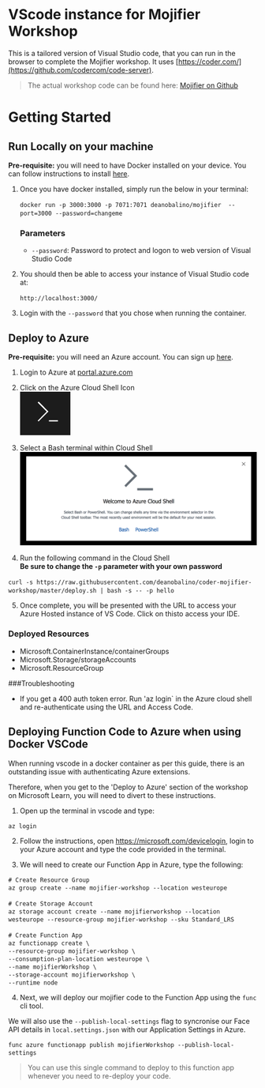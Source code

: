 # VScode instance for Mojifier Workshop 
This is a tailored version of Visual Studio code, that you can run in the browser to complete the Mojifier workshop. It uses [https://coder.com/](https://github.com/codercom/code-server). 

> The actual workshop code can be found here: [Mojifier on Github](https://github.com/MicrosoftDocs/mslearn-the-mojifier.git)

# Getting Started

## Run Locally on your machine

**Pre-requisite:** you will need to have Docker installed on your device. You can follow instructions to install [here](https://docs.docker.com/install/). 

1. Once you have docker installed, simply run the below in your terminal:  

    `docker run -p 3000:3000 -p 7071:7071 deanobalino/mojifier  --port=3000 --password=changeme`

    ### Parameters
    - `--password`:  Password to protect and logon to web version of Visual Studio Code

2. You should then be able to access your instance of Visual Studio code at:

    `http://localhost:3000/`

3. Login with the `--password` that you chose when running the container.

## Deploy to Azure  
**Pre-requisite:** you will need an Azure account. You can sign up [here](https://azure.microsoft.com/en-gb/free).  

1. Login to Azure at [portal.azure.com](https://portal.azure.com)

2. Click on the Azure Cloud Shell Icon  
![cloud shell icon](cloud-shell-icon.png)

3. Select a Bash terminal within Cloud Shell 
![select bash](cloud-shell-bash.png)

4. Run the following command in the Cloud Shell   
**Be sure to change the `-p` parameter with your own password**

`curl -s https://raw.githubusercontent.com/deanobalino/coder-mojifier-workshop/master/deploy.sh | bash -s -- -p hello`

5. Once complete, you will be presented with the URL to access your Azure Hosted instance of VS Code. Click on thisto access your IDE.

### Deployed Resources
- Microsoft.ContainerInstance/containerGroups
- Microsoft.Storage/storageAccounts
- Microsoft.ResourceGroup

###Troubleshooting
- If you get a 400 auth token error. Run 'az login` in the Azure cloud shell and re-authenticate using the URL and Access Code.

## Deploying Function Code to Azure when using Docker VSCode

When running vscode in a docker container as per this guide, there is an outstanding issue with authenticating Azure extensions. 

Therefore, when you get to the 'Deploy to Azure' section of the workshop on Microsoft Learn, you will need to divert to these instructions.

1. Open up the terminal in vscode and type:


```
az login
``` 

2. Follow the instructions, open https://microsoft.com/devicelogin, login to your Azure account and type the code provided in the terminal. 

3. We will need to create our Function App in Azure, type the following:

```
# Create Resource Group
az group create --name mojifier-workshop --location westeurope

# Create Storage Account
az storage account create --name mojifierworkshop --location westeurope --resource-group mojifier-workshop --sku Standard_LRS

# Create Function App
az functionapp create \
--resource-group mojifier-workshop \
--consumption-plan-location westeurope \
--name mojifierWorkshop \
--storage-account mojifierworkshop \
--runtime node
```

4. Next, we will deploy our mojifier code to the Function App using the `func` cli tool.  

We will also use the `--publish-local-settings` flag to syncronise our Face API details in `local.settings.json` with our Application Settings in Azure.

```
func azure functionapp publish mojifierWorkshop --publish-local-settings
```

> You can use this single command to deploy to this function app whenever you need to re-deploy your code.




